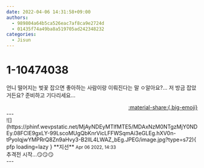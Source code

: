 ```yaml
---
date: 2022-04-06 14:31:58+09:00
authors:
  - 989804a64b5ca526eac7af8ca9e2724d
  - 01435f74a49ba8a519705ad242348232
categories:
  - Jisun
---
```


# 1-10474038

<div class="post-container" markdown="1">
<div class="content-container md-sidebar__scrollwrap" markdown="1">

언니 떨어지는 벚꽃 잡으면 좋아하는 사람이랑 이뤄진다는 말 ㅇ알아요?... 저 방금 잡았거든요? 준비하고 기다리세요... 

</div>
</div>

<div style="text-align: right;" markdown="1">
<a href="https://weverse.io/fromis9/fanpost/1-10474038" style="text-align: right;">:material-share:{.big-emoji}</a>
</div>
---

<div class="comments-container md-sidebar__scrollwrap" markdown="1">
<div class="comment" markdown="1">
<div class='id-container' markdown="1">
![](https://phinf.wevpstatic.net/MjAyNDEyMTlfMTE5/MDAxNzM0NTgzMjY0NDEy.08FClE9gxLY-99LscoMUgQbKnrVicLFFWSqmAi3eGLEg.hXV0n-tPyoIqjwYMPRrQ8Zn9aHvy3-B2llL4LWAZ_bEg.JPEG/image.jpg?type=s72){ pfp loading=lazy }
**<span class="artist">지선</span>** <small>Apr 06 2022, 14:33</small><br>
</div>
<div class='comment-body' markdown="1">
추격전 시작...😏😏😏
</div>
</div>
</div>
---
